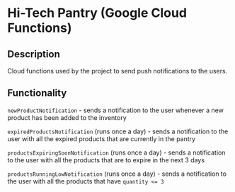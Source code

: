 # Hi-Tech Pantry (Google Cloud Functions)

## Description

Cloud functions used by the project to send push notifications to the users.

## Functionality

`newProductNotification` - sends a notification to the user whenever a new product has been added to the inventory

`expiredProductsNotification` (runs once a day) - sends a notification to the user with all the expired products that are currently in the pantry

`productsExpiringSoonNotification` (runs once a day) - sends a notification to the user with all the products that are to expire in the next 3 days

`productsRunningLowNotification` (runs once a day) - sends a notification to the user with all the products that have `quantity <= 3`